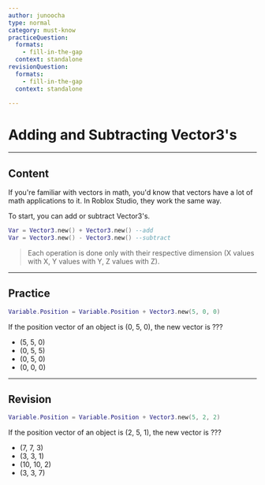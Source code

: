 ```yaml
---
author: junoocha
type: normal
category: must-know
practiceQuestion:
  formats:
    - fill-in-the-gap
  context: standalone
revisionQuestion:
  formats:
    - fill-in-the-gap
  context: standalone

---
```


# Adding and Subtracting Vector3's
---

## Content
If you're familiar with vectors in math, you'd know that vectors have a lot of math applications to it. In Roblox Studio, they work the same way.

To start, you can add or subtract Vector3's.

```lua
Var = Vector3.new() + Vector3.new() --add
Var = Vector3.new() - Vector3.new() --subtract
```

> Each operation is done only with their respective dimension (X values with X, Y values with Y, Z values with Z).

---

## Practice

```lua
Variable.Position = Variable.Position + Vector3.new(5, 0, 0)
```
If the position vector of an object is (0, 5, 0), the new vector is ???
- (5, 5, 0)
- (0, 5, 5)
- (0, 5, 0)
- (0, 0, 0)

---

## Revision

```lua
Variable.Position = Variable.Position + Vector3.new(5, 2, 2)
```
If the position vector of an object is (2, 5, 1), the new vector is ???
- (7, 7, 3)
- (3, 3, 1)
- (10, 10, 2)
- (3, 3, 7)